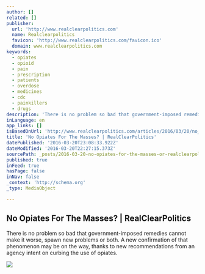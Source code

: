 ```yaml
---
author: []
related: []
publisher:
  url: 'http://www.realclearpolitics.com'
  name: Realclearpolitics
  favicon: 'http://www.realclearpolitics.com/favicon.ico'
  domain: www.realclearpolitics.com
keywords:
  - opiates
  - opioid
  - pain
  - prescription
  - patients
  - overdose
  - medicines
  - cdc
  - painkillers
  - drugs
description: 'There is no problem so bad that government-imposed remedies cannot make it worse, spawn new problems or both. A new confirmation of that phenomenon may be on the way, thanks to new recommendations from an agency intent on curbing the use of opiates.'
inLanguage: en
app_links: []
isBasedOnUrl: 'http://www.realclearpolitics.com/articles/2016/03/20/no_opiates_for_the_masses_130034.html'
title: 'No Opiates For The Masses? | RealClearPolitics'
datePublished: '2016-03-20T23:08:33.922Z'
dateModified: '2016-03-20T22:27:15.373Z'
sourcePath: _posts/2016-03-20-no-opiates-for-the-masses-or-realclearpolitics.md
published: true
inFeed: true
hasPage: false
inNav: false
_context: 'http://schema.org'
_type: MediaObject

---
```

<article style=""><h1>No Opiates For The Masses? | RealClearPolitics</h1><p>There is no problem so bad that government-imposed remedies cannot make it worse, spawn new problems or both. A new confirmation of that phenomenon may be on the way, thanks to new recommendations from an agency intent on curbing the use of opiates.</p><img src="http://images.rcp.realclearpolitics.com/352315_5_.jpg" /></article>
